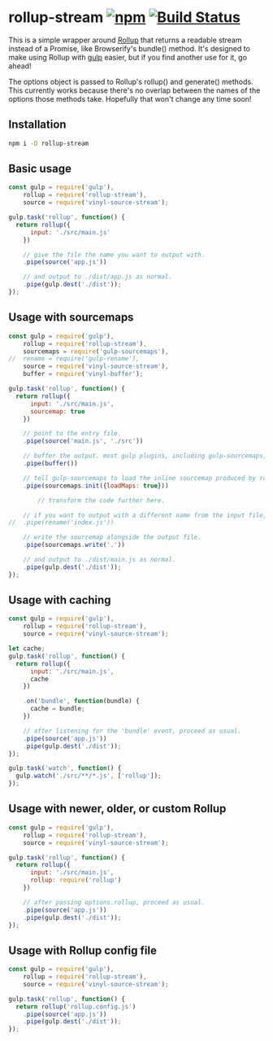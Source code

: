 # rollup-stream [![npm][npm-image]][npm-url] [![Build Status][travis-image]][travis-url]

This is a simple wrapper around [Rollup] that returns a readable stream instead
of a Promise, like Browserify's bundle() method. It's designed to make using
Rollup with [gulp] easier, but if you find another use for it, go ahead!

The options object is passed to Rollup's rollup() and generate() methods. This
currently works because there's no overlap between the names of the options
those methods take. Hopefully that won't change any time soon!

## Installation

```bash
npm i -D rollup-stream
```

## Basic usage

```js
const gulp = require('gulp'),
    rollup = require('rollup-stream'),
    source = require('vinyl-source-stream');

gulp.task('rollup', function() {
  return rollup({
      input: './src/main.js'
    })

    // give the file the name you want to output with.
    .pipe(source('app.js'))

    // and output to ./dist/app.js as normal.
    .pipe(gulp.dest('./dist'));
});
```

## Usage with sourcemaps

```js
const gulp = require('gulp'),
    rollup = require('rollup-stream'),
    sourcemaps = require('gulp-sourcemaps'),
//  rename = require('gulp-rename'),
    source = require('vinyl-source-stream'),
    buffer = require('vinyl-buffer');

gulp.task('rollup', function() {
  return rollup({
      input: './src/main.js',
      sourcemap: true
    })

    // point to the entry file.
    .pipe(source('main.js', './src'))

    // buffer the output. most gulp plugins, including gulp-sourcemaps, don't support streams.
    .pipe(buffer())

    // tell gulp-sourcemaps to load the inline sourcemap produced by rollup-stream.
    .pipe(sourcemaps.init({loadMaps: true}))

        // transform the code further here.

    // if you want to output with a different name from the input file, use gulp-rename here.
//  .pipe(rename('index.js'))

    // write the sourcemap alongside the output file.
    .pipe(sourcemaps.write('.'))

    // and output to ./dist/main.js as normal.
    .pipe(gulp.dest('./dist'));
});
```

## Usage with caching

```js
const gulp = require('gulp'),
    rollup = require('rollup-stream'),
    source = require('vinyl-source-stream');

let cache;
gulp.task('rollup', function() {
  return rollup({
      input: './src/main.js',
      cache
    })

    .on('bundle', function(bundle) {
      cache = bundle;
    })

    // after listening for the 'bundle' event, proceed as usual.
    .pipe(source('app.js'))
    .pipe(gulp.dest('./dist'));
});

gulp.task('watch', function() {
  gulp.watch('./src/**/*.js', ['rollup']);
});
```

## Usage with newer, older, or custom Rollup
```js
const gulp = require('gulp'),
    rollup = require('rollup-stream'),
    source = require('vinyl-source-stream');

gulp.task('rollup', function() {
  return rollup({
      input: './src/main.js',
      rollup: require('rollup')
    })

    // after passing options.rollup, proceed as usual.
    .pipe(source('app.js'))
    .pipe(gulp.dest('./dist'));
});
```

## Usage with Rollup config file
```js
const gulp = require('gulp'),
    rollup = require('rollup-stream'),
    source = require('vinyl-source-stream');

gulp.task('rollup', function() {
  return rollup('rollup.config.js')
    .pipe(source('app.js'))
    .pipe(gulp.dest('./dist'));
});
```

[npm-url]: https://npmjs.com/package/@mixmaxhq/rollup-stream
[npm-image]: https://img.shields.io/npm/v/@mixmaxhq/rollup-stream.svg
[travis-url]: https://travis-ci.com/mixmaxhq/rollup-stream
[travis-image]: https://travis-ci.com/mixmaxhq/rollup-stream.svg?branch=master

[Rollup]: https://www.npmjs.com/package/rollup
[gulp]: http://gulpjs.com/
